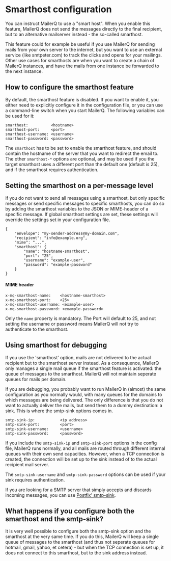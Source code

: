 # Smarthost configuration

You can instruct MailerQ to use a "smart host". When you enable this feature,
MailerQ does not send the messages directly to the final recipient, but
to an alternative mailserver instead - the so-called smarthost.

This feature could for example be useful if you use MailerQ for sending
mails from your own server to the internet, but you want to use an external
service (like smtpeter.com) to track the clicks and opens for your mailings.
Other use cases for smarthosts are when you want to create a chain of
MailerQ instances, and have the mails from one instance be forwarded to
the next instance.


## How to configure the smarthost feature

By default, the smarthost feature is disabled. If you want to enable it,
you either need to explicitly configure it in the configuration file,
or you can use a command-line switch when you start MailerQ. The following
variables can be used for it:

```
smarthost:          <hostname>
smarthost-port:     <port>
smarthost-username: <username>
smarthost-password: <password>
```

The `smarthost` has to be set to enable the smarthost feature, and should
contain the hostname of the server that you want to redirect the email to.
The other `smarthost-*` options are optional, and may be used if you the
target smarthost uses a different port than the default one (default is 25),
and if the smarthost requires authentication.


## Setting the smarthost on a per-message level

If you do not want to send all messages using a smarthost, but only specific 
messages or send specific messages to specific smarthosts, you can do so by adding 
the smarthost variables to the JSON or MIME-header of a specific message. If global 
smarthost settings are set, these settings will override the settings set in your 
configuration file. 

```
{
    "envelope": "my-sender-address@my-domain.com",
    "recipient": "info@example.org",
    "mime": "...",
    "smarthost": {
        "name": "hostname-smarthost",
        "port": "25",
        "username": "example-user",
        "password": "example-password"
    }
}
```

#### MIME header

```
x-mq-smarthost-name:    <hostname-smarthost>
x-mq-smarthost-port:    <25>
x-mq-smarthost-username: <example-user>
x-mq-smarthost-password: <example-password>
```

Only the `name` property is mandatory. The Port will default to 25, and not setting 
the username or password means MailerQ will not try to authenticate to the smarthost. 

## Using smarthost for debugging

If you use the 'smarthost' option, mails are not delivered to the actual 
recipient but to the smarthost server instead. As a consequence, MailerQ 
only manages a single mail queue if the smarthost feature is activated: 
the queue of messages to the smarthost. MailerQ will not maintain 
seperate queues for mails per domain.

If you are debugging, you probably want to run MailerQ in (almost) 
the same configuration as you normally would, with many queues for the domains to which
messages are being delivered. The only difference is that you do not
want to actually deliver the mails, but send them to a dummy destination:
a sink. This is where the smtp-sink options comes in.

````
smtp-sink-ip:           <ip address>
smtp-sink-port:         <port>
smtp-sink-username:     <username>
smtp-sink-password:     <password>
````

If you include the `smtp-sink-ip` and `smtp-sink-port` options in the config
file, MailerQ runs normally, and all mails are routed through different
internal queues with their own send capacities. However, when a TCP 
connection is created, the connection will be set up to the sink instead
of to the actual recipient mail server.

The `smtp-sink-username` and `smtp-sink-password` options can be used
if your sink requires authentication.

If you are looking for a SMTP server that simply accepts and discards
incoming messages, you can use [Postfix' smtp-sink](http://www.postfix.org/smtp-sink.1.html).


## What happens if you configure both the smarthost and the smtp-sink?

It is very well possible to configure both the smtp-sink option and
the smarthost at the very same time. If you do this, MailerQ will keep
a single queue of messages to the smarthost (and thus not seperate queues
for hotmail, gmail, yahoo, et cetera) - but when the TCP connection is
set up, it does not connect to this smarthost, but to the sink address
instead.

